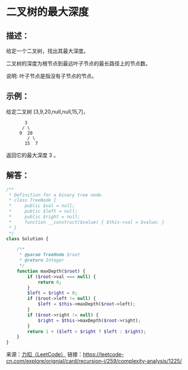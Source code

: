 # 二叉树的最大深度


## 描述：

给定一个二叉树，找出其最大深度。

二叉树的深度为根节点到最远叶子节点的最长路径上的节点数。

说明: 叶子节点是指没有子节点的节点。


## 示例：

给定二叉树 [3,9,20,null,null,15,7]，

```
       3
      / \
     9  20
        / \
       15  7
```

返回它的最大深度 3 。


## 解答：

```php
/**
 * Definition for a binary tree node.
 * class TreeNode {
 *     public $val = null;
 *     public $left = null;
 *     public $right = null;
 *     function __construct($value) { $this->val = $value; }
 * }
 */
class Solution {

    /**
     * @param TreeNode $root
     * @return Integer
     */
    function maxDepth($root) {
        if ($root->val === null) {
            return 0;
        }
        $left = $right = 0;
        if ($root->left != null) {
            $left = $this->maxDepth($root->left);
        }
        if ($root->right != null) {
            $right = $this->maxDepth($root->right);
        }
        return 1 + ($left > $right ? $left : $right);
    }
}
```

来源：[力扣（LeetCode）](https://leetcode-cn.com/explore/orignial/card/recursion-i/259/complexity-analysis/1225/)
链接：https://leetcode-cn.com/explore/orignial/card/recursion-i/259/complexity-analysis/1225/
